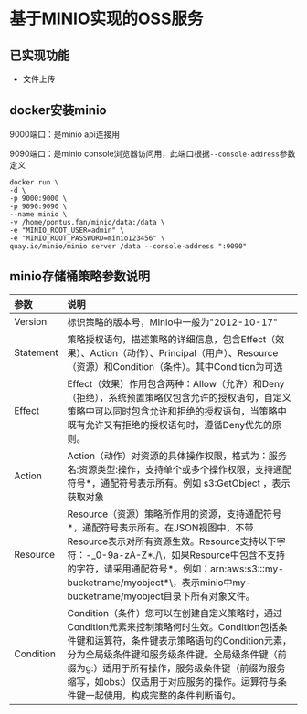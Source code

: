 # 基于MINIO实现的OSS服务

## 已实现功能

- 文件上传

## docker安装minio

9000端口：是minio api连接用

9090端口：是minio console浏览器访问用，此端口根据`--console-address`参数定义

```shell
docker run \
-d \
-p 9000:9000 \
-p 9090:9090 \
--name minio \
-v /home/pontus.fan/minio/data:/data \
-e "MINIO_ROOT_USER=admin" \
-e "MINIO_ROOT_PASSWORD=minio123456" \
quay.io/minio/minio server /data --console-address ":9090"
```

## minio存储桶策略参数说明

| 参数  |说明   |
| :------------ | :------------ |
|Version|标识策略的版本号，Minio中一般为"2012-10-17"|
|Statement|策略授权语句，描述策略的详细信息，包含Effect（效果）、Action（动作）、Principal（用户）、Resource（资源）和Condition（条件）。其中Condition为可选|
|Effect|Effect（效果）作用包含两种：Allow（允许）和Deny（拒绝），系统预置策略仅包含允许的授权语句，自定义策略中可以同时包含允许和拒绝的授权语句，当策略中既有允许又有拒绝的授权语句时，遵循Deny优先的原则。|
|Action|Action（动作）对资源的具体操作权限，格式为：服务名:资源类型:操作，支持单个或多个操作权限，支持通配符号*，通配符号表示所有。例如 s3:GetObject ，表示获取对象|
|Resource|Resource（资源）策略所作用的资源，支持通配符号*，通配符号表示所有。在JSON视图中，不带Resource表示对所有资源生效。Resource支持以下字符：-_0-9a-zA-Z*./\，如果Resource中包含不支持的字符，请采用通配符号*。例如：arn:aws:s3:::my-bucketname/myobject*\，表示minio中my-bucketname/myobject目录下所有对象文件。|
|Condition|Condition（条件）您可以在创建自定义策略时，通过Condition元素来控制策略何时生效。Condition包括条件键和运算符，条件键表示策略语句的Condition元素，分为全局级条件键和服务级条件键。全局级条件键（前缀为g:）适用于所有操作，服务级条件键（前缀为服务缩写，如obs:）仅适用于对应服务的操作。运算符与条件键一起使用，构成完整的条件判断语句。|




